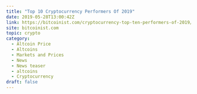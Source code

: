 ```yaml
---
title: "Top 10 Cryptocurrency Performers Of 2019"
date: 2019-05-28T13:00:42Z
link: https://bitcoinist.com/cryptocurrency-top-ten-performers-of-2019/?utm_medium=RSS&utm_source=hune
site: bitcoinist.com
topic: crypto
category:
  - Altcoin Price
  - Altcoins
  - Markets and Prices
  - News
  - News teaser
  - altcoins
  - Cryptocurrency
draft: false
---
```


